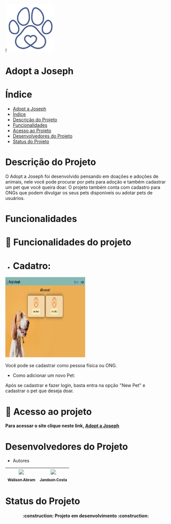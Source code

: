 !<img src="./src/images/pets2-removebg-preview.png" data-canonical-src="/src/images/pets2-removebg-preview.png" width="150" height="150" />
# Adopt a Joseph

# Índice 

* [Adopt a Joseph](#Adopt-a-Joseph)
* [Índice](#índice)
* [Descrição do Projeto](#descrição-do-projeto)
* [Funcionalidades](#funcionalidades)
* [Acesso ao Projeto](#acesso-ao-projeto)
* [Desenvolvedores do Projeto](#desenvolvedores-do-projeto)
* [Status do Projeto](#status-do-Projeto)

# Descrição do Projeto

O Adopt a Joseph foi desenvolvido pensando em doações e adoções de animais, nele você pode procurar por pets para adoção e também cadastrar um pet que você queira doar. O projeto também conta com cadastro para ONGs que podem divulgar os seus pets disponíveis ou adotar pets de usuários.


# Funcionalidades

# :hammer: Funcionalidades do projeto

- # Cadatro:
 
 <img src="./src/images.readme/signup-print.png" data-canonical-src="./src/images.readme/signup-print.png" width="250" height="250" />
 
 Você pode se cadastrar como pessoa física ou ONG.

- Como adicionar um novo Pet:

Após se cadastrar e fazer login, basta entra na opção "New Pet" e cadastrar o pet que deseja doar.

# 📁 Acesso ao projeto

**Para acessar o site clique neste link, [Adopt a Joseph](https://adopt-a-joseph.netlify.app/)**


# Desenvolvedores do Projeto
- Autores

| [<img src="https://avatars.githubusercontent.com/u/105023579?v=4" width=115><br><sub>Walison Abram</sub>](https://github.com/walisonabram) |  [<img src="https://avatars.githubusercontent.com/u/107451445?v=4" width=115><br><sub>Jandson Costa</sub>](https://github.com/renatainojosa) 
| :---: | :---: | 

# Status do Projeto

<h4 align="center"> 
    :construction:  Projeto em desenvolvimento  :construction:
</h4>